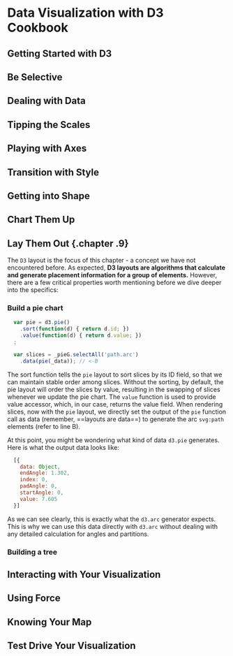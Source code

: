 # Data Visualization with D3 Cookbook

## Getting Started with D3
## Be Selective
## Dealing with Data
## Tipping the Scales
## Playing with Axes
## Transition with Style
## Getting into Shape
## Chart Them Up
## Lay Them Out {.chapter .9}

The `D3` layout is the focus of this chapter - a concept we have not encountered before. As expected, **D3 layouts are algorithms that calculate and generate placement information for a group of elements.** However, there are a few critical properties worth mentioning before we dive deeper into the specifics:

### Build a pie chart

```javascript
  var pie = d3.pie()
    .sort(function(d) { return d.id; })
    .value(function(d) { return d.value; })
  ;

  var slices = _pieG.selectAll('path.arc')
    .data(pie(_data)); // <-B
```

The sort function tells the `pie` layout to sort slices by its ID field, so that we can maintain stable order among slices. Without the sorting, by default, the pie layout will order the slices by value, resulting in the swapping of slices whenever we update the pie chart. The `value` function is used to provide value accessor, which, in our case, returns the value field. When rendering slices, now with the `pie` layout, we directly set the output of the `pie` function call as data (remember, ==layouts are data==) to generate the arc `svg:path` elements (refer to line B).

At this point, you might be wondering what kind of data `d3.pie` generates. Here is what the output data looks like:

```javascript
  [{
    data: Object,
    endAngle: 1.302,
    index: 0,
    padAngle: 0,
    startAngle: 0,
    value: 7.605
  }]
```

As we can see clearly, this is exactly what the `d3.arc` generator expects. This is why we can use this data directly with `d3.arc` without dealing with any detailed calculation for angles and partitions. 

### Building a tree


## Interacting with Your Visualization
## Using Force
## Knowing Your Map
## Test Drive Your Visualization




